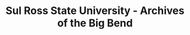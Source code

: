 ---
layout: repo
title: "Sul Ross State University - Archives of the Big Bend"
id: 16369
permalink: repos/16369/
---